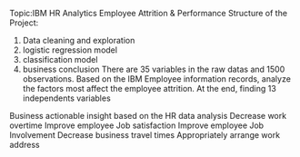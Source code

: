 Topic:IBM HR Analytics Employee Attrition & Performance
Structure of the Project:
1. Data cleaning and exploration
2. logistic regression model
3. classification model
4. business conclusion
There are 35 variables in the raw datas and 1500 observations.
Based on the IBM Employee information records, analyze the factors most affect the employee attrition.
At the end, finding 13 independents variables

Business actionable insight based on the HR data analysis
Decrease work overtime
Improve employee  Job satisfaction
Improve employee Job Involvement 
Decrease business travel times 
Appropriately arrange work address 


